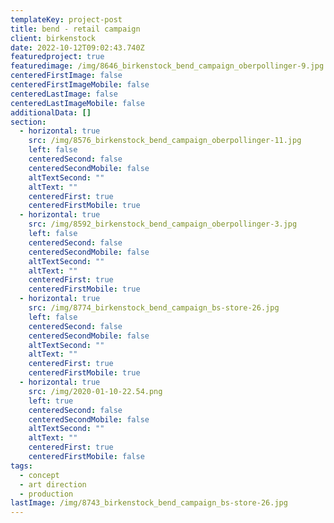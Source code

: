 ```yaml
---
templateKey: project-post
title: bend - retail campaign
client: birkenstock
date: 2022-10-12T09:02:43.740Z
featuredproject: true
featuredimage: /img/8646_birkenstock_bend_campaign_oberpollinger-9.jpg
centeredFirstImage: false
centeredFirstImageMobile: false
centeredLastImage: false
centeredLastImageMobile: false
additionalData: []
section:
  - horizontal: true
    src: /img/8576_birkenstock_bend_campaign_oberpollinger-11.jpg
    left: false
    centeredSecond: false
    centeredSecondMobile: false
    altTextSecond: ""
    altText: ""
    centeredFirst: true
    centeredFirstMobile: true
  - horizontal: true
    src: /img/8592_birkenstock_bend_campaign_oberpollinger-3.jpg
    left: false
    centeredSecond: false
    centeredSecondMobile: false
    altTextSecond: ""
    altText: ""
    centeredFirst: true
    centeredFirstMobile: true
  - horizontal: true
    src: /img/8774_birkenstock_bend_campaign_bs-store-26.jpg
    left: false
    centeredSecond: false
    centeredSecondMobile: false
    altTextSecond: ""
    altText: ""
    centeredFirst: true
    centeredFirstMobile: true
  - horizontal: true
    src: /img/2020-01-10-22.54.png
    left: true
    centeredSecond: false
    centeredSecondMobile: false
    altTextSecond: ""
    altText: ""
    centeredFirst: true
    centeredFirstMobile: false
tags:
  - concept
  - art direction
  - production
lastImage: /img/8743_birkenstock_bend_campaign_bs-store-26.jpg
---
```


